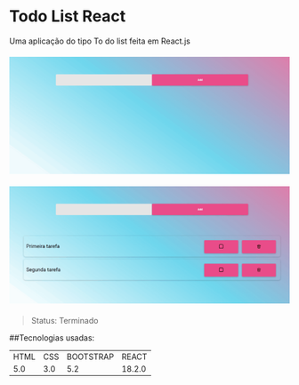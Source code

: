 
# Todo List React


 
Uma aplicação do tipo To do list feita em React.js

 <h4 align="center">
    <img alt="readme"  title="readme" src="addLista.gif" >
 </h4>
 

  <h4 align="center">
    <img alt="readme"  title="readme" src="addLista2.gif" >
 </h4>

 
> Status: Terminado


##Tecnologias usadas:

<table>
 <tr>
  <td>HTML</td>
  <td>CSS</td>
  <td>BOOTSTRAP</td>
  <td>REACT</td>
  
 <tr>
  
 <tr>
  <td>5.0</td>
  <td>3.0</td>
  <td>5.2</td>
  <td>18.2.0</td>
 <tr>
 
 </table>
 
 
